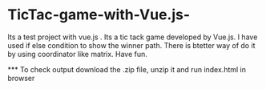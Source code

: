 # TicTac-game-with-Vue.js-
Its a test project with vue.js . Its a tic tack game developed by Vue.js. I have used if else condition to show the winner path. There is btetter way of do it by using coordinator like matrix. Have fun.

*** To check output download the .zip file, unzip it and run index.html in browser
